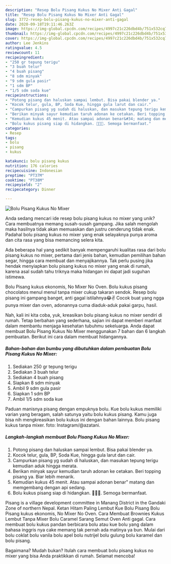 ```yaml
---
description: "Resep Bolu Pisang Kukus No Mixer Anti Gagal"
title: "Resep Bolu Pisang Kukus No Mixer Anti Gagal"
slug: 3772-resep-bolu-pisang-kukus-no-mixer-anti-gagal
date: 2020-09-18T19:11:46.263Z
image: https://img-global.cpcdn.com/recipes/4997c21c226dbd4b/751x532cq70/bolu-pisang-kukus-no-mixer-foto-resep-utama.jpg
thumbnail: https://img-global.cpcdn.com/recipes/4997c21c226dbd4b/751x532cq70/bolu-pisang-kukus-no-mixer-foto-resep-utama.jpg
cover: https://img-global.cpcdn.com/recipes/4997c21c226dbd4b/751x532cq70/bolu-pisang-kukus-no-mixer-foto-resep-utama.jpg
author: Lee Jenkins
ratingvalue: 4.5
reviewcount: 11
recipeingredient:
- "250 gr tepung terigu"
- "3 buah telur"
- "4 buah pisang"
- "8 sdm minyak"
- "9 sdm gula pasir"
- "1 sdm BP"
- "1/5 sdm soda kue"
recipeinstructions:
- "Potong pisang dan haluskan sampai lembut. Bisa pakai blender ya."
- "Kocok telur, gula, BP, Soda Kue, hingga gula larut dan cair."
- "Campurkan pisang yg sudah di haluskan, dan masukan tepung terigu kemudian aduk hingga merata."
- "Berikan minyak sayur kemudian taruh adonan ke cetakan. Beri topping pisang ya. Biar lebih menarik."
- "Kemudian kukus 45 menit. Atau sampai adonan benar&#34; matang dan memgembang dengan api sedang."
- "Bolu kukus pisang siap di hidangkan. 🥰🤤😊. Semoga bermanfaat."
categories:
- Resep
tags:
- bolu
- pisang
- kukus

katakunci: bolu pisang kukus 
nutrition: 176 calories
recipecuisine: Indonesian
preptime: "PT37M"
cooktime: "PT38M"
recipeyield: "2"
recipecategory: Dinner

---
```



![Bolu Pisang Kukus No Mixer](https://img-global.cpcdn.com/recipes/4997c21c226dbd4b/751x532cq70/bolu-pisang-kukus-no-mixer-foto-resep-utama.jpg)

Anda sedang mencari ide resep bolu pisang kukus no mixer yang unik? Cara membuatnya memang susah-susah gampang. Jika salah mengolah maka hasilnya tidak akan memuaskan dan justru cenderung tidak enak. Padahal bolu pisang kukus no mixer yang enak selayaknya punya aroma dan cita rasa yang bisa memancing selera kita.

Ada beberapa hal yang sedikit banyak mempengaruhi kualitas rasa dari bolu pisang kukus no mixer, pertama dari jenis bahan, kemudian pemilihan bahan segar, hingga cara membuat dan menyajikannya. Tak perlu pusing jika hendak menyiapkan bolu pisang kukus no mixer yang enak di rumah, karena asal sudah tahu triknya maka hidangan ini dapat jadi suguhan istimewa.

Bolu Pisang kukus ekonomis, No Mixer No Oven. Bolu kukus pisang chocolatos menul menul tanpa mixer cukup takaran sendok. Resep bolu pisang ini gampang banget, anti gagal istilahnya😂✌ Cocok buat yang ngga punya mixer dan oven, adonannya cuma diaduk-aduk pakai garpu, hasil.


Nah, kali ini kita coba, yuk, kreasikan bolu pisang kukus no mixer sendiri di rumah. Tetap berbahan yang sederhana, sajian ini dapat memberi manfaat dalam membantu menjaga kesehatan tubuhmu sekeluarga. Anda dapat membuat Bolu Pisang Kukus No Mixer menggunakan 7 bahan dan 6 langkah pembuatan. Berikut ini cara dalam membuat hidangannya.

<!--inarticleads1-->

##### Bahan-bahan dan bumbu yang dibutuhkan dalam pembuatan Bolu Pisang Kukus No Mixer:

1. Sediakan 250 gr tepung terigu
1. Sediakan 3 buah telur
1. Sediakan 4 buah pisang
1. Siapkan 8 sdm minyak
1. Ambil 9 sdm gula pasir
1. Siapkan 1 sdm BP
1. Ambil 1/5 sdm soda kue


Paduan manisnya pisang dengan empuknya bolu. Kue bolu kukus memiliki varian yang beragam, salah satunya yaitu bolu kukus pisang. Kamu juga bisa nih mengkreasikan bolu kukus ini dengan bahan lainnya. Bolu pisang kukus tanpa mixer. foto: Instagram/@azatani. 

<!--inarticleads2-->

##### Langkah-langkah membuat Bolu Pisang Kukus No Mixer:

1. Potong pisang dan haluskan sampai lembut. Bisa pakai blender ya.
1. Kocok telur, gula, BP, Soda Kue, hingga gula larut dan cair.
1. Campurkan pisang yg sudah di haluskan, dan masukan tepung terigu kemudian aduk hingga merata.
1. Berikan minyak sayur kemudian taruh adonan ke cetakan. Beri topping pisang ya. Biar lebih menarik.
1. Kemudian kukus 45 menit. Atau sampai adonan benar&#34; matang dan memgembang dengan api sedang.
1. Bolu kukus pisang siap di hidangkan. 🥰🤤😊. Semoga bermanfaat.


Pisang is a village development committee in Manang District in the Gandaki Zone of northern Nepal. Ketan Hitam Paling Lembut Kue Bolu Pisang Bolu Pisang kukus ekonomis, No Mixer No Oven. Cara Membuat Brownies Kukus Lembut Tanpa Mixer Bolu Caramel Sarang Semut Oven Anti gagal. Cara membuat bolu kukus pandan berbicara bolu atau kue bolu yang dalam bahasa inggris nya cake memang tak pernah ada matinya ya bun. Mulai dari bolu coklat bolu vanila bolu apel bolu nutrijel bolu gulung bolu karamel dan bolu pisang. 

Bagaimana? Mudah bukan? Itulah cara membuat bolu pisang kukus no mixer yang bisa Anda praktikkan di rumah. Selamat mencoba!
